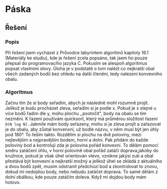 # Páska
## Řešení
### Popis
Při řešení jsem vycházel z Průvodce labyrintem algoritmů kapitoly 16.1 (Materiály ke studiu), kde je řešení zcela
popsáno, tak jsem ho pouze přepsal do programovacího jazyka C. Pokusím se alespoň algoritmus popsat vlastními slovy.
Úloha je v podstatě o tom nalézt co nejkratší obal všech zadaných bodů bez ohledu na další členění, tedy nalezení
konvexního obalu.

### Algoritmus
Začnu tím že si body seřadím, abych je následně mohl rozumně projít. Jelikož je budu procházet zleva, seřadím si je
podle x. Pokud je x stejné u více bodů řadím dle y, mohu plochu ,,pootočit", body na obalu se tím nezmění. K řazení
používám quicksort, který má průměrou složitost řazení `O(N log N)`. Jakmile mám body seřazeny, mohu si je zleva projít
a zařazovat je do obalu, aby zůstal konvenxní, už bodle názvu, v něm musí být jen úhly pod 180°. To řeším takto.
Rozdělím si plochu na dvě poloviny, mezi nejlevějším a nejpravějším bodem, horní a dolní. Pak přidám do každe poloviny
bod a kontroluji zda je polovina pořád konvexní. To dělám pomocí směru zatáčení úhlu, v horní polovině obal pořád zatáčí
doprava,jakoby do kružnice, pokud je však úhel orientován vlevo, vznikne jakýsi zub a obal přestává být konvexní a
nejkratší možný a jelikož úhel se zkládá z aktuálního a dvou bodů zpět, musím odstranit předchozí bod a zkontrolovat to
znovu, dokud mi nedojdou body, nebo nebudu zatáčet doprava. To samé dělám z dolní obálkou, kde pouze zatáčím doleva.
Když mi dojdou body mám hotovo.
